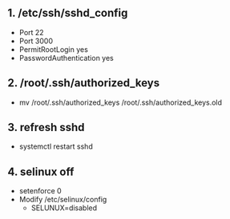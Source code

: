 ## 1. /etc/ssh/sshd_config
* Port 22
* Port 3000
* PermitRootLogin yes
* PasswordAuthentication yes

## 2. /root/.ssh/authorized_keys
* mv /root/.ssh/authorized_keys /root/.ssh/authorized_keys.old

## 3. refresh sshd
* systemctl restart sshd

## 4. selinux off
* setenforce 0
* Modify /etc/selinux/config
    * SELUNUX=disabled

